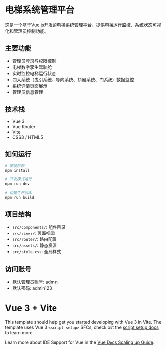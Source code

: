 # 电梯系统管理平台

这是一个基于Vue.js开发的电梯系统管理平台，提供电梯运行监控、系统状态可视化和管理员控制功能。

## 主要功能

- 管理员登录与权限控制
- 电梯数字孪生驾驶舱
- 实时监控电梯运行状态
- 四大系统（曳引系统、导向系统、轿厢系统、门系统）数据监控
- 系统详情页面展示
- 管理员信息管理

## 技术栈

- Vue 3
- Vue Router
- Vite
- CSS3 / HTML5

## 如何运行

```bash
# 安装依赖
npm install

# 开发模式运行
npm run dev

# 构建生产版本
npm run build
```

## 项目结构

- `src/components/`: 组件目录
- `src/views/`: 页面视图
- `src/router/`: 路由配置
- `src/assets/`: 静态资源
- `src/style.css`: 全局样式

## 访问账号

- 默认管理员账号: admin
- 默认密码: admin123

# Vue 3 + Vite

This template should help get you started developing with Vue 3 in Vite. The template uses Vue 3 `<script setup>` SFCs, check out the [script setup docs](https://v3.vuejs.org/api/sfc-script-setup.html#sfc-script-setup) to learn more.

Learn more about IDE Support for Vue in the [Vue Docs Scaling up Guide](https://vuejs.org/guide/scaling-up/tooling.html#ide-support).
